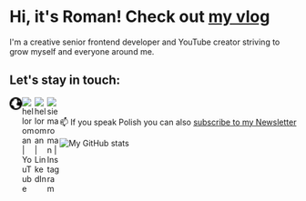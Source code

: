 # Hi, it's Roman! Check out [my vlog](https://youtube.com/helloroman)
I'm a creative senior frontend developer and YouTube creator striving to grow myself and everyone around me. 

## Let's stay in touch:
[<img align="left" alt="helloroman.com" width="22px" src="https://raw.githubusercontent.com/iconic/open-iconic/master/svg/globe.svg" />][website]
[<img align="left" alt="helloroman | YouTube" width="22px" src="https://cdn.jsdelivr.net/npm/simple-icons@v3/icons/youtube.svg" />][youtube]
[<img align="left" alt="helloroman | LinkedIn" width="22px" src="https://cdn.jsdelivr.net/npm/simple-icons@v3/icons/linkedin.svg" />][linkedin]
[<img align="left" alt="siemaroman | Instagram" width="22px" src="https://cdn.jsdelivr.net/npm/simple-icons@v3/icons/instagram.svg" />][instagram]
<br />
<br />
📫 If you speak Polish you can also [subscribe to my Newsletter](https://helloroman.com/newsletter)

 <img align="left" alt="My GitHub stats" src="https://github-readme-stats.vercel.app/api?username=helloroman&count_private=true" />

[website]: https://helloroman.com
[youtube]: https://youtube.com/helloroman
[facebook]: https://facebook.com/helloroman.vlog
[instagram]: https://instagram.com/siemaroman
[linkedin]: https://www.linkedin.com/in/adamromanski/
